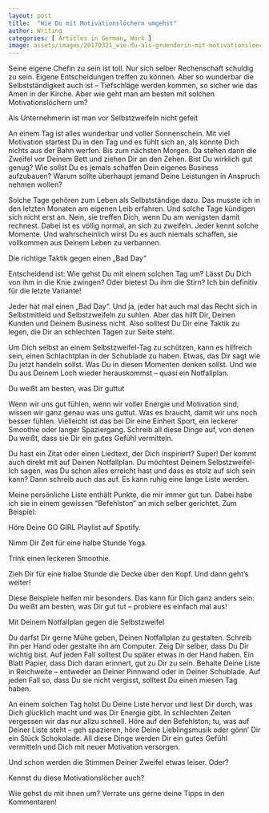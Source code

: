 ```yaml
---
layout: post
title:  "Wie Du mit Motivationslöchern umgehst"
author: Writing
categories: [ Articles in German, Work ]
image: assets/images/20170321_wie-du-als-gruenderin-mit-motivationsloechern-umgehst.jpg
---
```



Seine eigene Chefin zu sein ist toll. Nur sich selber Rechenschaft schuldig zu sein. Eigene Entscheidungen treffen zu können. Aber so wunderbar die Selbstständigkeit auch ist – Tiefschläge werden kommen, so sicher wie das Amen in der Kirche. Aber wie geht man am besten mit solchen Motivationslöchern um?

Als Unternehmerin ist man vor Selbstzweifeln nicht gefeit

An einem Tag ist alles wunderbar und voller Sonnenschein. Mit viel Motivation startest Du in den Tag und es fühlt sich an, als könnte Dich nichts aus der Bahn werfen. Bis zum nächsten Morgen. Da stehen dann die Zweifel vor Deinem Bett und ziehen Dir an den Zehen. Bist Du wirklich gut genug? Wie sollst Du es jemals schaffen Dein eigenes Business aufzubauen? Warum sollte überhaupt jemand Deine Leistungen in Anspruch nehmen wollen?

Solche Tage gehören zum Leben als Selbstständige dazu. Das musste ich in den letzten Monaten am eigenen Leib erfahren. Und solche Tage kündigen sich nicht erst an. Nein, sie treffen Dich, wenn Du am wenigsten damit rechnest. Dabei ist es völlig normal, an sich zu zweifeln. Jeder kennt solche Momente. Und wahrscheinlich wirst Du es auch niemals schaffen, sie vollkommen aus Deinem Leben zu verbannen.

Die richtige Taktik gegen einen „Bad Day“

Entscheidend ist: Wie gehst Du mit einem solchen Tag um? Lässt Du Dich von ihm in die Knie zwingen? Oder bietest Du ihm die Stirn? Ich bin definitiv für die letzte Variante!

Jeder hat mal einen „Bad Day“. Und ja, jeder hat auch mal das Recht sich in Selbstmitleid und Selbstzweifeln zu suhlen. Aber das hilft Dir, Deinen Kunden und Deinem Business nicht. Also solltest Du Dir eine Taktik zu legen, die Dir an schlechten Tagen zur Seite steht.

Um Dich selbst an einem Selbstzweifel-Tag zu schützen, kann es hilfreich sein, einen Schlachtplan in der Schublade zu haben. Etwas, das Dir sagt wie Du jetzt handeln sollst. Was Du in diesen Momenten denken sollst. Und wie Du aus Deinem Loch wieder herauskommst – quasi ein Notfallplan.

Du weißt am besten, was Dir guttut

Wenn wir uns gut fühlen, wenn wir voller Energie und Motivation sind, wissen wir ganz genau was uns guttut. Was es braucht, damit wir uns noch besser fühlen. Vielleicht ist das bei Dir eine Einheit Sport, ein leckerer Smoothie oder langer Spaziergang. Schreib all diese Dinge auf, von denen Du weißt, dass sie Dir ein gutes Gefühl vermitteln.

Du hast ein Zitat oder einen Liedtext, der Dich inspiriert? Super! Der kommt auch direkt mit auf Deinen Notfallplan. Du möchtest Deinem Selbstzweifel-Ich sagen, was Du schon alles erreicht hast und dass es stolz auf sich sein kann? Dann schreib auch das auf. Es kann ruhig eine lange Liste werden.

Meine persönliche Liste enthält Punkte, die mir immer gut tun. Dabei habe ich sie in einem gewissen “Befehlston” an mich selber gerichtet. Zum Beispiel:



Höre Deine GO GIRL Playlist auf Spotify.

Nimm Dir Zeit für eine halbe Stunde Yoga.

Trink einen leckeren Smoothie.

Zieh Dir für eine halbe Stunde die Decke über den Kopf. Und dann geht’s weiter!



Diese Beispiele helfen mir besonders. Das kann für Dich ganz anders sein. Du weißt am besten, was Dir gut tut – probiere es einfach mal aus!

Mit Deinem Notfallplan gegen die Selbstzweifel

Du darfst Dir gerne Mühe geben, Deinen Notfallplan zu gestalten. Schreib ihn per Hand oder gestalte ihn am Computer. Zeig Dir selber, dass Du Dir wichtig bist. Auf jeden Fall solltest Du später etwas in der Hand haben. Ein Blatt Papier, dass Dich daran erinnert, gut zu Dir zu sein. Behalte Deine Liste in Reichweite – entweder an Deiner Pinnwand oder in Deiner Schublade. Auf jeden Fall so, dass Du sie nicht vergisst, solltest Du einen miesen Tag haben.

An einem solchen Tag holst Du Deine Liste hervor und liest Dir durch, was Dich glücklich macht und was Dir Energie gibt. In schlechten Zeiten vergessen wir das nur allzu schnell. Höre auf den Befehlston; tu, was auf Deiner Liste steht – geh spazieren, höre Deine Lieblingsmusik oder gönn’ Dir ein Stück Schokolade. All diese Dinge werden Dir ein gutes Gefühl vermitteln und Dich mit neuer Motivation versorgen.

Und schon werden die Stimmen Deiner Zweifel etwas leiser. Oder?

Kennst du diese Motivationslöcher auch?

Wie gehst du mit ihnen um? Verrate uns gerne deine Tipps in den Kommentaren!

